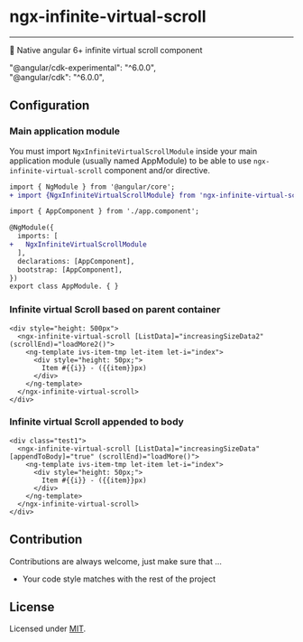 # ngx-infinite-virtual-scroll
---
:rocket: Native angular 6+ infinite virtual scroll component

"@angular/cdk-experimental": "^6.0.0",\
"@angular/cdk": "^6.0.0",  



## Configuration

### Main application module

You must import `NgxInfiniteVirtualScrollModule` inside your main application module (usually named AppModule) to be able to use `ngx-infinite-virtual-scroll` component and/or directive.

```diff
import { NgModule } from '@angular/core';
+ import {NgxInfiniteVirtualScrollModule} from 'ngx-infinite-virtual-scroll';

import { AppComponent } from './app.component';

@NgModule({
  imports: [
+   NgxInfiniteVirtualScrollModule
  ],
  declarations: [AppComponent],
  bootstrap: [AppComponent],
})
export class AppModule. { }

```


### Infinite virtual Scroll based on parent container
```
<div style="height: 500px">
  <ngx-infinite-virtual-scroll [ListData]="increasingSizeData2" (scrollEnd)="loadMore2()">
    <ng-template ivs-item-tmp let-item let-i="index">
      <div style="height: 50px;">
        Item #{{i}} - ({{item}}px)
      </div>
    </ng-template>
  </ngx-infinite-virtual-scroll>
</div>

```

### Infinite virtual Scroll appended to body
```
<div class="test1">
  <ngx-infinite-virtual-scroll [ListData]="increasingSizeData" [appendToBody]="true" (scrollEnd)="loadMore()">
    <ng-template ivs-item-tmp let-item let-i="index">
      <div style="height: 50px;">
        Item #{{i}} - ({{item}}px)
      </div>
    </ng-template>
  </ngx-infinite-virtual-scroll>
</div>
```


## Contribution

Contributions are always welcome, just make sure that ...

- Your code style matches with the rest of the project

## License

Licensed under [MIT](https://opensource.org/licenses/MIT).
